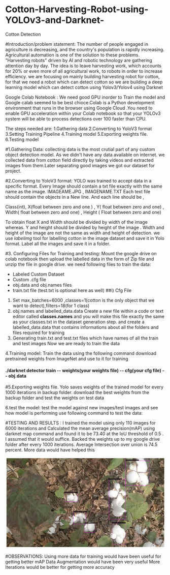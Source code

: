 # Cotton-Harvesting-Robot-using-YOLOv3-and-Darknet-
Cotton Detection

#Introduction/problem statement:
The number of people engaged in agriculture is decreasing, and the country's population is rapidly increasing. Agricultural automation is one of the solution to these problems. "Harvesting robots" driven by AI and robotic technology are gathering attention day by day. The idea is to leave harvesting work, which accounts for 20% or even more of all agricultural work, to robots in order to increase efficiency. we are focusing on mainly building harvesting robot for cotton, for that we need a robot which can detect cotton
so we are building a deep learning model which can detect cotton using Yolov3/Yolov4 using Darknet

Google Colab Notebook :
We need good GPU inorder to Train the model and Google calab seemed to be best chioce.Colab is a Python development environment that runs in the browser using Google Cloud .You need to enable GPU acceleration within your Colab notebook so that your YOLOv3 system will be able to process detections over 100 faster than CPU.

The steps needed are:
1.Gathering data
2.Converting to YoloV3 format
3.Setting Training Pipeline
4.Training model
5.Exporting weights file.
6.Testing model

#1.Gathering Data:
collecting data is the most crutial part of any custom object detection model. As we didn't have any data available on internet. we collected data from cotton field directly
by taking videos and extracted images from them.Later separating good images we got our dataset for project.

#2.Converting to YoloV3 format:
YOLO was trained to accept data in a specific format. Every Image should contain a txt file exactly with the same name as the image. IMAGEAME.JPG , IMAGENAME.TXT
Each text file should contain the objects in a New line. And each line should be ,

Class(int), X(float between zero and one ) , Y( float between zero and one) , Width( float between zero and one) , Height ( Float between zero and one)

To obtain float X and Width should be divided by width of the image whereas. Y and height should be divided by height of the image . Width and height of the image are not the same as width and height of detection.
we use *labelimg* tool for labelling cotton in the image dataset and save it in Yolo format. Label all the images and save it in a folder.

#3. Configuring Files for Training and testing:
Mount the google drive on colab notebook then upload the labelled data in the form of Zip file and unzip the file in google drive. 
we need following files to train the data:
*   Labeled Custom Dataset
*   Custom .cfg file
*   obj.data and obj.names files
*   train.txt file (test.txt is optional here as well)
##i) Cfg File
1. Set max_batches=6000 ,classes=1(cotton is the only object that we want to detect),filters=18(for 1 class)
2. obj.names and labelled_data.data 
Create a new file within a code or text editor called **classes.names** and you will make this file exactly the same as your classes.txt in the dataset generation step.
and create a labelled_data.data that contains informations about all the folders and files required for training
3. Generating train.txt and test.txt files which have names of all the train and test images 
Now we are ready to train the data

4.Training model:
Train the data using the following command
download pretrained weights from ImageNet and use to it for training
#### ./darknet detector train -- weights(your weights file) -- cfg(your cfg file) -- obj.data 

#5.Exporting weights file.
Yolo saves weights of the trained model for every 1000 iterations in backup folder.
download the best weights from the backup folder and test the weights on test data

6.test the model:
test the model against new images/test images and see how model is performing
use following command to test the data:

#TESTING AND RESULTS :
I trained the model using only 110 images for 6000 iterations and Calculated the mean average precision(mAP) using darknet map command and found it to be 73.40 at the IoU threshold of 0.5 . I assumed that it would suffice. Backed the weights up to my google drive folder after every 1000 iterations.
Average Intersection over union is 74.5 percent. More data would have helped this

![](images/detected_image.png)


#OBSERVATIONS:
Using more data for training would have been useful for getting better mAP 
Data Augmentation would have been very useful
More Iterations would be better for getting more accuracy




